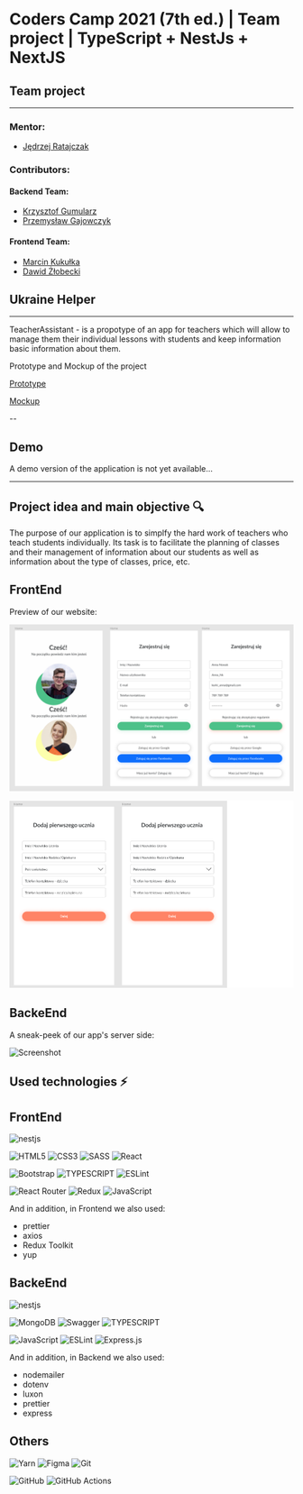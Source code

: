 # Coders Camp 2021 (7th ed.) | Team project | TypeScript + NestJs + NextJS

## Team project 

---

### Mentor:

- [Jędrzej Ratajczak](https://github.com/Nilphym)

### Contributors:
#### Backend Team:
- [Krzysztof Gumularz](https://github.com/KrisGum)
- [Przemysław Gajowczyk](https://github.com/Przemyslaw-G)
#### Frontend Team:
- [Marcin Kukułka](https://github.com/MarcinKukulka)
- [Dawid Żłobecki](https://github.com/DawidZlobecki)

## Ukraine Helper 
---
TeacherAssistant - is a propotype of an app for teachers which will allow to manage them their individual lessons with students and keep information basic information about them.    

 Prototype and Mockup of the project

[Prototype](https://www.figma.com/file/vJtscwVli3982GtRsOuUGZ/Untitled?node-id=0%3A1)

[Mockup](https://www.figma.com/file/v6HGEfAb25OimFQPhXk9f3/Untitled?node-id=0%3A1)

--
## Demo 

A demo version of the application is not yet available...

---    

## Project idea and main objective 🔍

The purpose of our application is to simplfy the hard work of teachers who teach students individually. Its task is to facilitate the planning of classes and their management of information about our students as well as information about the type of classes, price, etc.
## FrontEnd
Preview of our website:

![Screenshot](.github/img/P42-Front-1.jpg)

![Screenshot](.github/img/P42-Front-2.jpg)

## BackeEnd
A sneak-peek of our app's server side:

![Screenshot](.github/img/UH-Swagger.jpg)



## Used technologies ⚡

## FrontEnd
 
![nestjs](https://cdn.svgporn.com/logos/nextjs.svg)
 
![HTML5](https://img.shields.io/badge/html5-%23E34F26.svg?style=for-the-badge&logo=html5&logoColor=white)
![CSS3](https://img.shields.io/badge/css3-%231572B6.svg?style=for-the-badge&logo=css3&logoColor=white)
![SASS](https://img.shields.io/badge/SASS-hotpink.svg?style=for-the-badge&logo=SASS&logoColor=white)
![React](https://img.shields.io/badge/react-%2320232a.svg?style=for-the-badge&logo=react&logoColor=%2361DAFB)
 
![Bootstrap](https://img.shields.io/badge/bootstrap-%23563D7C.svg?style=for-the-badge&logo=bootstrap&logoColor=white)
![TYPESCRIPT](https://img.shields.io/badge/TypeScript-007ACC?style=for-the-badge&logo=typescript&logoColor=white)
![ESLint](https://img.shields.io/badge/ESLint-4B3263?style=for-the-badge&logo=eslint&logoColor=white)

 
![React Router](https://img.shields.io/badge/React_Router-CA4245?style=for-the-badge&logo=react-router&logoColor=white)
![Redux](https://img.shields.io/badge/redux-%23593d88.svg?style=for-the-badge&logo=redux&logoColor=white)
![JavaScript](https://img.shields.io/badge/javascript-%23323330.svg?style=for-the-badge&logo=javascript&logoColor=%23F7DF1E)
 
And in addition, in Frontend we also used:
- prettier
- axios
- Redux Toolkit
- yup
 
## BackeEnd
 
![nestjs](https://cdn.svgporn.com/logos/nestjs.svg)
 
![MongoDB](https://img.shields.io/badge/MongoDB-4EA94B?style=for-the-badge&logo=mongodb&logoColor=white)
![Swagger](https://img.shields.io/badge/Swagger-85EA2D?style=for-the-badge&logo=Swagger&logoColor=white)
![TYPESCRIPT](https://img.shields.io/badge/TypeScript-007ACC?style=for-the-badge&logo=typescript&logoColor=white)

![JavaScript](https://img.shields.io/badge/javascript-%23323330.svg?style=for-the-badge&logo=javascript&logoColor=%23F7DF1E)
![ESLint](https://img.shields.io/badge/ESLint-4B3263?style=for-the-badge&logo=eslint&logoColor=white)
![Express.js](https://img.shields.io/badge/express.js-%23404d59.svg?style=for-the-badge&logo=express&logoColor=%2361DAFB)
 
And in addition, in Backend we also used:
- nodemailer
- dotenv
- luxon
- prettier
- express
 
## Others
 
![Yarn](https://img.shields.io/badge/yarn-%232C8EBB.svg?style=for-the-badge&logo=yarn&logoColor=white)
![Figma](https://img.shields.io/badge/figma-%23F24E1E.svg?style=for-the-badge&logo=figma&logoColor=white)
![Git](https://img.shields.io/badge/git-%23F05033.svg?style=for-the-badge&logo=git&logoColor=white)

![GitHub](https://img.shields.io/badge/github-%23121011.svg?style=for-the-badge&logo=github&logoColor=white)
![GitHub Actions](https://img.shields.io/badge/github%20actions-%232671E5.svg?style=for-the-badge&logo=githubactions&logoColor=white)
